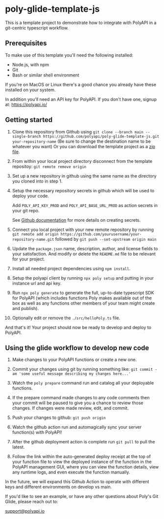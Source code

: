 # poly-glide-template-js

This is a template project to demonstrate how to integrate with PolyAPI in a git-centric typescript workflow.

## Prerequisites

To make use of this template you'll need the following installed:

* Node.js, with npm
* Git
* Bash or similar shell environment

If you're on MacOS or Linux there's a good chance you already have these installed on your system.

In addition you'll need an API key for PolyAPI. If you don't have one, signup at: https://polyapi.io/


## Getting started

1. Clone this repository from Github using `git clone --branch main --single-branch https://github.com/polyapi/poly-glide-template-js.git your-repository-name` (Be sure to change the destination name to be whatever you want) Or you can download the template project as a [zip file](https://github.com/polyapi/poly-glide-template-js/archive/refs/heads/main.zip).

2. From within your local project directory disconnect from the template repositoy: `git remote remove origin`

3. Set up a new repository in github using the same name as the directory you cloned into in step 1.

4. Setup the necessary repository secrets in github which will be used to deploy your code.
   
   Add `POLY_API_KEY_PROD` and `POLY_API_BASE_URL_PROD` as action secrets in your git repo.
   
   See [Github documentation](https://docs.github.com/en/actions/security-for-github-actions/security-guides/using-secrets-in-github-actions#creating-secrets-for-a-repository) for more details on creating secrets.

5. Connect you local project with your new remote repository by running `git remote add origin https://github.com/yourusername/your-repository-name.git` followed by `git push --set-upstream origin main`

6. Update the `package.json` name, description, author, and license fields to your satisfaction. And modify or delete the `README.md` file to be relevant for your project.

7. Install all needed project dependencies using `npm install`.

8. Setup the polyapi client by running `npx poly setup` and putting in your instance url and api key.

9. Run `npx poly generate` to generate the full, up-to-date typescript SDK for PolyAPI (which includes functions Poly makes available out of the box as well as any functions other members of your team might create and publish).

10. Optionally edit or remove the `./src/helloPoly.ts` file.

And that's it! Your project should now be ready to develop and deploy to PolyAPI.

## Using the glide workflow to develop new code

1. Make changes to your PolyAPI functions or create a new one.

2. Commit your changes using git by running something like: `git commit -am 'some useful message describing my changes here...'`

3. Watch the `poly prepare` command run and catalog all your deployable functions.

4. If the prepare command made changes to any code comments then your commit will be paused to give you a chance to review those changes.  If changes were made review, edit, and commit.

5. Push your changes to github: `git push origin`

6. Watch the github action run and automagically sync your server function(s) with PolyAPI!

9. After the github deployment action is complete run `git pull` to pull the latest.

10. Follow the link within the auto-generated deploy receipt at the top of your function file to view the deployed instance of the function in the PolyAPI management GUI, where you can view the function details, view any runtime logs, and even execute the function manually.

In the future, we will expand this Github Action to operate with different keys and different environments on develop vs main.

If you'd like to see an example, or have any other questions about Poly's Git Glide, please reach out to:

support@polyapi.io

